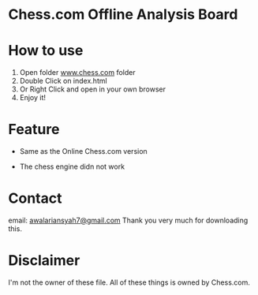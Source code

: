 # Chess.com Offline Analysis Board

# How to use
1. Open folder www.chess.com folder
2. Double Click on index.html
3. Or Right Click and open in your own browser
4. Enjoy it!

# Feature
+ Same as the Online Chess.com version
- The chess engine didn not work

# Contact
email: awalariansyah7@gmail.com
Thank you very much for downloading this.


# Disclaimer
I'm not the owner of these file. 
All of these things is owned by Chess.com.

